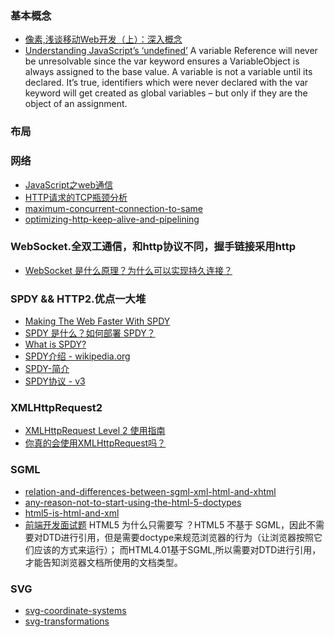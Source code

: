 ### 基本概念
- [像素,浅谈移动Web开发（上）：深入概念](http://www.infoq.com/cn/articles/development-of-the-mobile-web-deep-concept)
- [Understanding JavaScript’s ‘undefined’](https://javascriptweblog.wordpress.com/2010/08/16/understanding-undefined-and-preventing-referenceerrors/)
    A variable Reference will never be unresolvable since the var keyword ensures a VariableObject is always assigned to the base value.
    A variable is not a variable until its declared.
    It’s true, identifiers which were never declared with the var keyword will get created as global variables – but only if they are the object of an assignment.
### 布局

### 网络

- [JavaScript之web通信](http://www.cnblogs.com/hustskyking/p/web-communication.html)
- [HTTP请求的TCP瓶颈分析](https://bhsc881114.github.io/2015/06/23/HTTP%E8%AF%B7%E6%B1%82%E7%9A%84TCP%E7%93%B6%E9%A2%88%E5%88%86%E6%9E%90/)
- [maximum-concurrent-connection-to-same](http://sgdev-blog.blogspot.jp/2014/01/maximum-concurrent-connection-to-same.html)
- [optimizing-http-keep-alive-and-pipelining](https://www.igvita.com/2011/10/04/optimizing-http-keep-alive-and-pipelining/)

### WebSocket.全双工通信，和http协议不同，握手链接采用http
- [WebSocket 是什么原理？为什么可以实现持久连接？](https://www.zhihu.com/question/20215561)

### SPDY && HTTP2.优点一大堆
- [Making The Web Faster With SPDY](http://blog.teamtreehouse.com/making-the-web-faster-with-spdy)
- [SPDY 是什么？如何部署 SPDY？](http://www.geekpark.net/topics/158198)
- [What is SPDY?](https://lincolnloop.com/blog/what-is-spdy/)
- [SPDY介绍 - wikipedia.org](http://javaarm.com/faces/display.xhtml;jsessionid=QYRt0P452bblKILPsbNo26LX?tid=3656&page=1&print=true)
- [SPDY-简介](https://chenhm.com/2014/10/spdy/)
- [SPDY协议 - v3](http://www.fireflysource.com/spdy/spdy-v3-cn.html)

### XMLHttpRequest2
- [XMLHttpRequest Level 2 使用指南](http://www.ruanyifeng.com/blog/2012/09/xmlhttprequest_level_2.html)
- [你真的会使用XMLHttpRequest吗？](https://segmentfault.com/a/1190000004322487)

### SGML
- [relation-and-differences-between-sgml-xml-html-and-xhtml](http://programmers.stackexchange.com/questions/93296/relation-and-differences-between-sgml-xml-html-and-xhtml)
- [any-reason-not-to-start-using-the-html-5-doctypes](http://stackoverflow.com/questions/5629/any-reason-not-to-start-using-the-html-5-doctype)
- [html5-is-html-and-xml](https://www.w3.org/blog/2008/01/html5-is-html-and-xml/)
- [前端开发面试题](https://github.com/markyun/My-blog/tree/master/Front-end-Developer-Questions/Questions-and-Answers) HTML5 为什么只需要写 <!DOCTYPE HTML>？HTML5 不基于 SGML，因此不需要对DTD进行引用，但是需要doctype来规范浏览器的行为（让浏览器按照它们应该的方式来运行）； 而HTML4.01基于SGML,所以需要对DTD进行引用，才能告知浏览器文档所使用的文档类型。

### SVG
- [svg-coordinate-systems](https://sarasoueidan.com/blog/svg-coordinate-systems/)
- [svg-transformations](https://sarasoueidan.com/blog/svg-transformations/)
